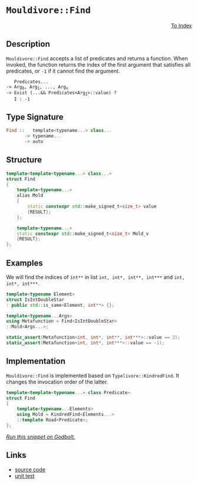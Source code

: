 <!-- Copyright 2024 Feng Mofan
SPDX-License-Identifier: Apache-2.0 -->

# `Mouldivore::Find`

<p style='text-align: right;'><a href="../../../facilities/metafunctions.md#mouldivore-find">To Index</a></p>

## Description

`Mouldivore::Find` accepts a list of predicates and returns a function.
When invoked, the function returns the index of the first argument that satisfies all predicates, or `-1` if it cannot find the argument.

<pre><code>   Predicates...
-> Arg<sub>0</sub>, Arg<sub>1</sub>, ..., Arg<sub>n</sub>
-> Exist (...&& Predicates&lt;Arg<sub>I</sub>&gt;::value) ?
   I : -1</code></pre>

## Type Signature

```Haskell
Find ::   template<typename...> class...
       -> typename...
       -> auto
```

## Structure

```C++
template<template<typename...> class...>
struct Find
{
    template<typename...>
    alias Mold
    {
        static constexpr std::make_signed_t<size_t> value
        {RESULT};
    };

    template<typename...>
    static constexpr std::make_signed_t<size_t> Mold_v
    {RESULT};
};
```

## Examples

We will find the indices of `int**` in list `int, int*, int**, int***` and `int, int*, int***`.

```C++
template<typename Element>
struct IsIntDoubleStar
: public std::is_same<Element, int**> {};

template<typename...Args>
using Metafunction = Find<IsIntDoubleStar>
::Mold<Args...>;

static_assert(Metafunction<int, int*, int**, int***>::value == 2);
static_assert(Metafunction<int, int*, int***>::value == -1);
```

## Implementation

`Mouldivore::Find` is implemented based on `Typelivore::KindredFind`. It changes the invocation order of the latter.

```C++
template<template<typename...> class Predicate>
struct Find
{
    template<typename...Elements>
    using Mold = KindredFind<Elements...>
    ::template Road<Predicate>;
};
```

[*Run this snippet on Godbolt.*](https://godbolt.org/#z:OYLghAFBqd5QCxAYwPYBMCmBRdBLAF1QCcAaPECAMzwBtMA7AQwFtMQByARg9KtQYEAysib0QXACx8BBAKoBnTAAUAHpwAMvAFYTStJg1DIApACYAQuYukl9ZATwDKjdAGFUtAK4sGIAMykrgAyeAyYAHI%2BAEaYxCAAHNIADqgKhE4MHt6%2BAaSp6Y4CoeFRLLHxSbaY9kUMQgRMxATZPn6BdpgOmQ1NBCWRMXGJ0gqNza25HeP9YYPlw0kAlLaoXsTI7Bzm/mHI3lgA1Cb%2Bbl6OtIQAnifYJhoAgjt7B5jHp8hj6FhUt/dPjwImBYyQMQJObgIV2SjFYmAAdIi/o8xsQvA5DgBpMLoYiYdAAMRx/xMAHYrI9DlTDkCQWDMBDaaCmODTlCYcw2Ij4bdDvsmAoFNzlHj8KIgQpkQ9qYdUeiCIcRagiAAlVBMdD/GVkiyyxqOZB8gRjTCqZLEQ5Mc6oQ4ANzEXjeOoAtFwyQARE66j1ekmU6lM%2BmM4HM1mQ6GwrlI/zYPkGQXch7APHAxgESUxrXUrzpIyHNUa97uxXEZWoAua05JlNsQRC6N3fwUp6kz1Nv0PQMshlsiOct5E4hjKVyjHYhi4/FEicQwfDzOPHVZqldsOrnvhjlw7m8/kJxEi/F4cWYDN3f1U0cKpWq9Wai/HcnU5cyvUs49Ghgms0Wq1EO0Ok6D7auSL6vs%2BACsVgQe6EBLIczq8l8IAgCwTAANaYAA%2BukwDhOgWEEBC6QAF7YURC7SuBr5LsB1EyngVCft%2B5qHFAO5mAAbOYnGHmK3YZm4c4UdgKH2t4mBLEsYH0c%2BT54gQ6wMIcGheo%2BnqLnRsmHDUSgydpOqHApSkIW6TbqfpNGtnBlk%2Bu2D52c2L7rsGdLdoyfbbg2cYCvW8LVpgqZ1lKMo5mEwD5neRYlmWFYQgFQXpjumb2S2bZOYCIZBr2W5sIcwmkDSnl5UIXQCOghXspGCKIgA8gQCBxGe/xXliOKitOlZCXgQ4EIVpVoBOhX1Y1Q7JeeLbNjKLlsll7k5dV40%2Bfu8J8ceAkhdSrU3uWd4voZVKWWM76GoNLG/taAESccWmPlN2nHFBJgwXBCFIQQ6AoWhmE4XgeH4oRxF4GRgOUQ9d2WfRjHMUCP6Q9R7FIlxPFrSegnCbcYmAVJ8PgYZxnEMpqnmT6mlUeDVK6W80NnbD5q46%2BiM8sjXGoxtpwDeVmMgOJjo47d9H45gimE4cZneq2HYU9SVOHDTxp08QDMyhAyvUeOk6EsSpwjU141q%2BBKHrjFt4ahCbMSvrAsPVj11gGAJzFq6BuHNJ1t40%2BLsygTylmMclhtROHXa24utjQ2XvUkbc1Aibu1m6cFunlb5PS1HPOAWpLukwCqfg1T2fycLJnOyTkvu%2BpNm3Y5%2B2S6lzkxxuM2bot3l7n5CW1umm1UmFeYVtFO1xVWyaBV3fl/PXdcZZ2jeuaGTfFTVPIxstCglkeJ4jgQaIYp1JKgQ%2BzdVf23LYPQ4894cfcRQAsp46DRRrwczqc5%2BJRPYPp8bw9uEnk9OWnh2AA9AAKnARAyBUDgH/DARAw4AAVU86ZDiQJgY8OBUCsHgPQbnZ4DB9heCOBCc4dBrhSn%2BMfJehx35d23rvBUABJBQjDBDujWNEegvQlaPBAIcZIXhOEfmQiAPACgcJwghLQtMhUwgEHAbyJcQCyZUNysvB4xBgDNUeDfQ4t9hZMCoF4AhdRor71OMw1hBB2GCK4eMKUKF760C6horR%2Bt64on1MeLCvk4gEAgPoxoRiTGZAhHI2RghQERPkVEuWkSFExlto6IsjtDhmGkqlY6BofGCj8QEgxwTugCDCYIaJsS5EQO5rzJ0/g2xOy4BkiwHAVi0E4BBXgfgOBaFIKgTgbhrDWFlGsDYTozD%2BB4KQAgmhmkrHQiACCpJ4T%2BASJxUk/hVkaGWWsgAnIEVpHBJC8BYBIDQGhSCdO6b0jgvAFAgDOVMrpzTSBwFgDARAIA1gEAEX1CgEA0AgjoHECIcJOCqBWc6TikhDjAGQIaKQ8IzC8CPEQYgeBPpcBkIIEQYh2BSExfIJQahpmkF0BigA7sQJgyROA8BaW0jpxKrm1XON8w4qAmJgs4hCqFMK4WSARWxDwAL6AWh2A03gDytArAgEgf5yRAVkF%2BXKhVIBgBSDMHwOgQIhyUGiMS6IYQmhXBpbwA1zBiBXFqtEbQXQHkTP%2BV3WqDBaDGseaQLA0QvDADcGIWgtzuC8CwGhIw4g3X4DxN0W0p5iWmi6OcLYEy5E1GJZcaIlKLUeCwMSneeBjkBtIFG4g0Q0iYHdMCQwwBLhGGmSsKgBgtEADU8CYDJbVDkJr8XYvEHi/gghFAqHUG60l%2BgK0oAGZYfQeBoi3MgCsVAyQ6j%2BudF8R2phLDWDMJcwtqKsAzrgtUWomQXATkmH4DFIQ5hlAqHoAoGQBCnpvWkO9DABhXuGBizoRT6gzAfR%2BmotqegzFfUMeIH6f2eDaHoY6zRgMLFAysBQwzNgSDpRwdp5zGWcEOJy7l0LYVi35X7CAuBCAkH9uMpYEqa0rEahqYY%2B65mSH8PCXZpJJAaEkGYSQnFTkQU4ts/QnBDmkGOeM%2BEnEuCcQSNshIkmIKSC4BBXZnEMNuquTcu5kya3PLeTKj5LLzjkEoMqkVwK2CcCaCwW0pJnRMB8nmLg2z4RcHhN05FJA0V6F7cIUQ3bpDef7USodIANUUqpSa1D6GLm8CZQZhU7LLTECszZuz/IHNOZcxoQVqBhVxHI%2BkqjjzpWypy/KkVRm/mlZVZZ6zzo0tqu2VwM5NBaDatuRAPVbqzVGo7d1i1VqbUOA7Q6tMTqXXEo9V6n1tA/UdqDRW0N3Tw0Aajf6tzqg41Ag7Um/Z3TU3pquJmrY3Sc15omYW4tSgy3BsreFbTdamCNuba29t%2BbvNdtxf52QgXB3dN0Bqgw1a11WAnamvdc6F2ZCXSu2pwON1briDu6Ns6D0AecBAVwv6ggTlg9ejFt66hY4J5kXH77Udfu4S0CDuQ/2HoEJT0noHbDgZyGe5nfRGcodWOsZDDTBNoYZWprDNWUv2Yio55zrm2IkZReR8VWmis0cwHR%2BI%2B79nCdE05jjpIlOkjWZx7jCnVOXM4Bp%2B52mXnvM%2Bd8irJmgUgo4JZyFhwWAKFtIaW0Ev6RjCRfgFFnmMXvd859/FP3iW6ECGF6lAbIuC5NxwZlXzzhsqYk7qFrv3d2i9wJBUEAhVlbyzsfwlGFdSueSV3LirjNVZFTzZAyRkhYU99srC3uCA%2BKS5CzVrWmq6v1Yai1vWB%2BWutba4bOXHXOtdUtzAnrvW%2Bv9RM%2BbIbjuBp6it6NbrY3IHjdtwQya3X7aNUd7NqKzu8AuyW67C27tFb4PWhQTaW1tsYB2oPOKJBfb7YS37Og8iA%2BMHHRsDB3gAh0XU4GAWQjh0sE3Ri23TRWR33U/TqGPXcGpzZwvVKBA0fUKEyCJyfTqE51pzR2/T6Cx2QMAw50vWwLAzIPQKgyA2oLgy50Qx51xVj2Nxi2F073Tzdw92zwlFzxlzIzFRL0lRmVIFoywFV1Qw1xCyc38H8Agggg4ya02X8FJCk04J6VN1sE03EKklIEYzMHEy4H8C4nMO2Qky4g0FJH538Djy4OuVLwkP2URW0PUxcMMMLXSGcEkCAA%3D)

## Links

- [source code](../../../../conceptrodon/mouldivore/find.hpp)
- [unit test](../../../../tests/unit/metafunctions/mouldivore/find.test.hpp)
